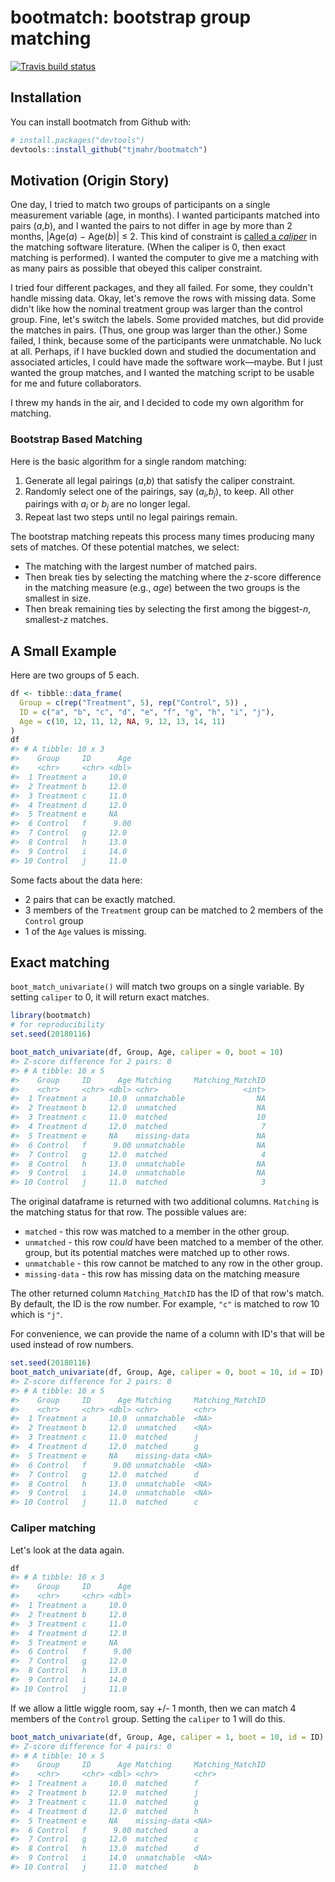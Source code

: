 
<!-- README.md is generated from README.Rmd. Please edit that file -->
bootmatch: bootstrap group matching
===================================

[![Travis build status](https://travis-ci.org/tjmahr/bootmatch.svg?branch=master)](https://travis-ci.org/tjmahr/bootmatch)

Installation
------------

You can install bootmatch from Github with:

``` r
# install.packages("devtools")
devtools::install_github("tjmahr/bootmatch")
```

Motivation (Origin Story)
-------------------------

One day, I tried to match two groups of participants on a single measurement variable (age, in months). I wanted participants matched into pairs (*a*,*b*), and I wanted the pairs to not differ in age by more than 2 months, |Age(*a*) − Age(*b*)| ≤ 2. This kind of constraint is [called a *caliper*](https://rdrr.io/cran/optmatch/man/caliper-methods.html "optmatch::caliper() documentation") in the matching software literature. (When the caliper is 0, then exact matching is performed). I wanted the computer to give me a matching with as many pairs as possible that obeyed this caliper constraint.

I tried four different packages, and they all failed. For some, they couldn't handle missing data. Okay, let's remove the rows with missing data. Some didn't like how the nominal treatment group was larger than the control group. Fine, let's switch the labels. Some provided matches, but did provide the matches in pairs. (Thus, one group was larger than the other.) Some failed, I think, because some of the participants were unmatchable. No luck at all. Perhaps, if I have buckled down and studied the documentation and associated articles, I could have made the software work—maybe. But I just wanted the group matches, and I wanted the matching script to be usable for me and future collaborators.

I threw my hands in the air, and I decided to code my own algorithm for matching.

### Bootstrap Based Matching

Here is the basic algorithm for a single random matching:

1.  Generate all legal pairings (*a*,*b*) that satisfy the caliper constraint.
2.  Randomly select one of the pairings, say (*a*<sub>*i*</sub>,*b*<sub>*j*</sub>), to keep. All other pairings with *a*<sub>*i*</sub> or *b*<sub>*j*</sub> are no longer legal.
3.  Repeat last two steps until no legal pairings remain.

The bootstrap matching repeats this process many times producing many sets of matches. Of these potential matches, we select:

-   The matching with the largest number of matched pairs.
-   Then break ties by selecting the matching where the *z*-score difference in the matching measure (e.g., *age*) between the two groups is the smallest in size.
-   Then break remaining ties by selecting the first among the biggest-*n*, smallest-*z* matches.

A Small Example
---------------

Here are two groups of 5 each.

``` r
df <- tibble::data_frame(
  Group = c(rep("Treatment", 5), rep("Control", 5)) ,
  ID = c("a", "b", "c", "d", "e", "f", "g", "h", "i", "j"),
  Age = c(10, 12, 11, 12, NA, 9, 12, 13, 14, 11)
)
df
#> # A tibble: 10 x 3
#>    Group     ID      Age
#>    <chr>     <chr> <dbl>
#>  1 Treatment a     10.0 
#>  2 Treatment b     12.0 
#>  3 Treatment c     11.0 
#>  4 Treatment d     12.0 
#>  5 Treatment e     NA   
#>  6 Control   f      9.00
#>  7 Control   g     12.0 
#>  8 Control   h     13.0 
#>  9 Control   i     14.0 
#> 10 Control   j     11.0
```

Some facts about the data here:

-   2 pairs that can be exactly matched.
-   3 members of the `Treatment` group can be matched to 2 members of the `Control` group
-   1 of the `Age` values is missing.

Exact matching
--------------

`boot_match_univariate()` will match two groups on a single variable. By setting `caliper` to 0, it will return exact matches.

``` r
library(bootmatch)
# for reproducibility
set.seed(20180116)

boot_match_univariate(df, Group, Age, caliper = 0, boot = 10)
#> Z-score difference for 2 pairs: 0
#> # A tibble: 10 x 5
#>    Group     ID      Age Matching     Matching_MatchID
#>    <chr>     <chr> <dbl> <chr>                   <int>
#>  1 Treatment a     10.0  unmatchable                NA
#>  2 Treatment b     12.0  unmatched                  NA
#>  3 Treatment c     11.0  matched                    10
#>  4 Treatment d     12.0  matched                     7
#>  5 Treatment e     NA    missing-data               NA
#>  6 Control   f      9.00 unmatchable                NA
#>  7 Control   g     12.0  matched                     4
#>  8 Control   h     13.0  unmatchable                NA
#>  9 Control   i     14.0  unmatchable                NA
#> 10 Control   j     11.0  matched                     3
```

The original dataframe is returned with two additional columns. `Matching` is the matching status for that row. The possible values are:

-   `matched` - this row was matched to a member in the other group.
-   `unmatched` - this row *could* have been matched to a member of the other. group, but its potential matches were matched up to other rows.
-   `unmatchable` - this row cannot be matched to any row in the other group.
-   `missing-data` - this row has missing data on the matching measure

The other returned column `Matching_MatchID` has the ID of that row's match. By default, the ID is the row number. For example, `"c"` is matched to row 10 which is `"j"`.

For convenience, we can provide the name of a column with ID's that will be used instead of row numbers.

``` r
set.seed(20180116)
boot_match_univariate(df, Group, Age, caliper = 0, boot = 10, id = ID)
#> Z-score difference for 2 pairs: 0
#> # A tibble: 10 x 5
#>    Group     ID      Age Matching     Matching_MatchID
#>    <chr>     <chr> <dbl> <chr>        <chr>           
#>  1 Treatment a     10.0  unmatchable  <NA>            
#>  2 Treatment b     12.0  unmatched    <NA>            
#>  3 Treatment c     11.0  matched      j               
#>  4 Treatment d     12.0  matched      g               
#>  5 Treatment e     NA    missing-data <NA>            
#>  6 Control   f      9.00 unmatchable  <NA>            
#>  7 Control   g     12.0  matched      d               
#>  8 Control   h     13.0  unmatchable  <NA>            
#>  9 Control   i     14.0  unmatchable  <NA>            
#> 10 Control   j     11.0  matched      c
```

### Caliper matching

Let's look at the data again.

``` r
df
#> # A tibble: 10 x 3
#>    Group     ID      Age
#>    <chr>     <chr> <dbl>
#>  1 Treatment a     10.0 
#>  2 Treatment b     12.0 
#>  3 Treatment c     11.0 
#>  4 Treatment d     12.0 
#>  5 Treatment e     NA   
#>  6 Control   f      9.00
#>  7 Control   g     12.0 
#>  8 Control   h     13.0 
#>  9 Control   i     14.0 
#> 10 Control   j     11.0
```

If we allow a little wiggle room, say +/- 1 month, then we can match 4 members of the `Control` group. Setting the `caliper` to 1 will do this.

``` r
boot_match_univariate(df, Group, Age, caliper = 1, boot = 10, id = ID)
#> Z-score difference for 4 pairs: 0
#> # A tibble: 10 x 5
#>    Group     ID      Age Matching     Matching_MatchID
#>    <chr>     <chr> <dbl> <chr>        <chr>           
#>  1 Treatment a     10.0  matched      f               
#>  2 Treatment b     12.0  matched      j               
#>  3 Treatment c     11.0  matched      g               
#>  4 Treatment d     12.0  matched      h               
#>  5 Treatment e     NA    missing-data <NA>            
#>  6 Control   f      9.00 matched      a               
#>  7 Control   g     12.0  matched      c               
#>  8 Control   h     13.0  matched      d               
#>  9 Control   i     14.0  unmatchable  <NA>            
#> 10 Control   j     11.0  matched      b
```
